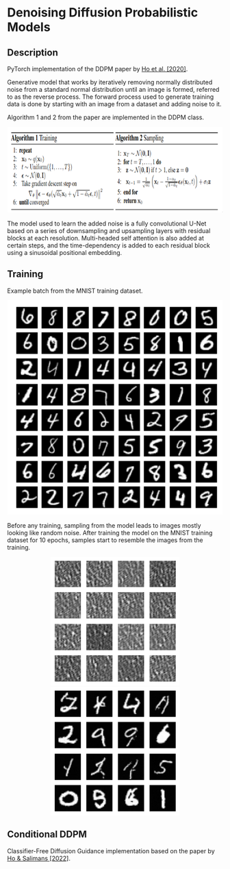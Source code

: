 # Denoising Diffusion Probabilistic Models 

## Description

PyTorch implementation of the DDPM paper by [Ho et al. \[2020\]](https://arxiv.org/abs/2006.11239).

Generative model that works by iteratively removing normally distributed noise from a standard normal distribution until an image is formed, referred to as the reverse process.
The forward process used to generate training data is done by starting with an image from a dataset and adding noise to it.

Algorithm 1 and 2 from the paper are implemented in the DDPM class.

<div align="center">
    <img src="Images/DDPM_algorithms.png" height="200">
</div>

The model used to learn the added noise is a fully convolutional U-Net based on a series of downsampling and upsampling layers with residual blocks at each resolution.
Multi-headed self attention is also added at certain steps, and the time-dependency is added to each residual block using a sinusoidal positional embedding.

## Training

Example batch from the MNIST training dataset.

<div align="center">
    <img src="Images/MNIST.png" height="500">
</div>

Before any training, sampling from the model leads to images mostly looking like random noise. After training the model on the MNIST training dataset for 10 epochs, samples start to resemble the images from the training.

<div align="center">
    <img src="Images/DDPM_random_samples.png" height="300">
    <img src="Images/DDPM_generated_samples.png" height="300">
</div>


## Conditional DDPM

Classifier-Free Diffusion Guidance implementation based on the paper by [Ho & Salimans \[2022\]](https://arxiv.org/abs/2207.12598).


